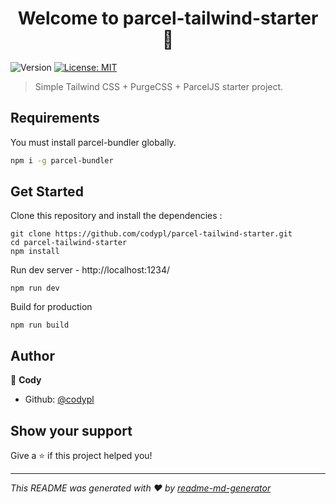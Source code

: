 <h1 align="center">Welcome to parcel-tailwind-starter 👋</h1>
<p>
  <img alt="Version" src="https://img.shields.io/badge/version-0.1.0-blue.svg?cacheSeconds=2592000" />
  <a href="https://github.com/codypl/parcel-tailwind-starter/blob/main/LICENSE" target="_blank">
    <img alt="License: MIT" src="https://img.shields.io/badge/License-MIT-yellow.svg" />
  </a>
</p>

> Simple Tailwind CSS + PurgeCSS + ParcelJS starter project.

## Requirements

You must install parcel-bundler globally.
```sh
npm i -g parcel-bundler
```



## Get Started
Clone this repository and install the dependencies :
```
git clone https://github.com/codypl/parcel-tailwind-starter.git
cd parcel-tailwind-starter
npm install
```

Run dev server - http://localhost:1234/
```
npm run dev
```
Build for production
```
npm run build
```

## Author

👤 **Cody**

* Github: [@codypl](https://github.com/codypl)

## Show your support

Give a ⭐️ if this project helped you!

***
_This README was generated with ❤️ by [readme-md-generator](https://github.com/kefranabg/readme-md-generator)_
